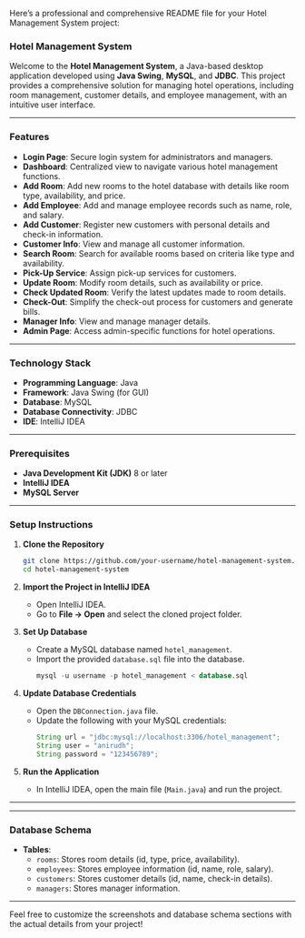 Here’s a professional and comprehensive README file for your Hotel Management System project:  

### Hotel Management System  

Welcome to the **Hotel Management System**, a Java-based desktop application developed using **Java Swing**, **MySQL**, and **JDBC**. This project provides a comprehensive solution for managing hotel operations, including room management, customer details, and employee management, with an intuitive user interface.

---

### Features  
- **Login Page**: Secure login system for administrators and managers.  
- **Dashboard**: Centralized view to navigate various hotel management functions.  
- **Add Room**: Add new rooms to the hotel database with details like room type, availability, and price.  
- **Add Employee**: Add and manage employee records such as name, role, and salary.  
- **Add Customer**: Register new customers with personal details and check-in information.  
- **Customer Info**: View and manage all customer information.  
- **Search Room**: Search for available rooms based on criteria like type and availability.  
- **Pick-Up Service**: Assign pick-up services for customers.  
- **Update Room**: Modify room details, such as availability or price.  
- **Check Updated Room**: Verify the latest updates made to room details.  
- **Check-Out**: Simplify the check-out process for customers and generate bills.  
- **Manager Info**: View and manage manager details.  
- **Admin Page**: Access admin-specific functions for hotel operations.  

---

### Technology Stack  
- **Programming Language**: Java  
- **Framework**: Java Swing (for GUI)  
- **Database**: MySQL  
- **Database Connectivity**: JDBC  
- **IDE**: IntelliJ IDEA  

---

### Prerequisites  
- **Java Development Kit (JDK)** 8 or later  
- **IntelliJ IDEA**  
- **MySQL Server**  

---

### Setup Instructions  

1. **Clone the Repository**  
   ```bash
   git clone https://github.com/your-username/hotel-management-system.git
   cd hotel-management-system
   ```

2. **Import the Project in IntelliJ IDEA**  
   - Open IntelliJ IDEA.  
   - Go to **File → Open** and select the cloned project folder.  

3. **Set Up Database**  
   - Create a MySQL database named `hotel_management`.  
   - Import the provided `database.sql` file into the database.  
     ```sql
     mysql -u username -p hotel_management < database.sql
     ```  

4. **Update Database Credentials**  
   - Open the `DBConnection.java` file.  
   - Update the following with your MySQL credentials:  
     ```java
     String url = "jdbc:mysql://localhost:3306/hotel_management";
     String user = "anirudh";
     String password = "123456789";
     ```  

5. **Run the Application**  
   - In IntelliJ IDEA, open the main file (`Main.java`) and run the project.  

---

 

---

### Database Schema  

- **Tables**:  
  - `rooms`: Stores room details (id, type, price, availability).  
  - `employees`: Stores employee information (id, name, role, salary).  
  - `customers`: Stores customer details (id, name, check-in details).  
  - `managers`: Stores manager information.  

---

Feel free to customize the screenshots and database schema sections with the actual details from your project!
